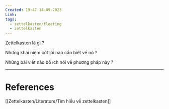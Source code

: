 ```yaml
---
Created: 19:47 14-09-2023
Link: 
tags:
  - zettelkasten/fleeting
  - zettelkasten
---
```



Zettelkasten là gì ?

Những khái niệm cốt lõi nào cần biết về nó ?

Những bài viết nào bổ ích nói về phương pháp này ?


--- 
# References

[[Zettelkasten/Literature/Tìm hiểu về zettelkasten]]